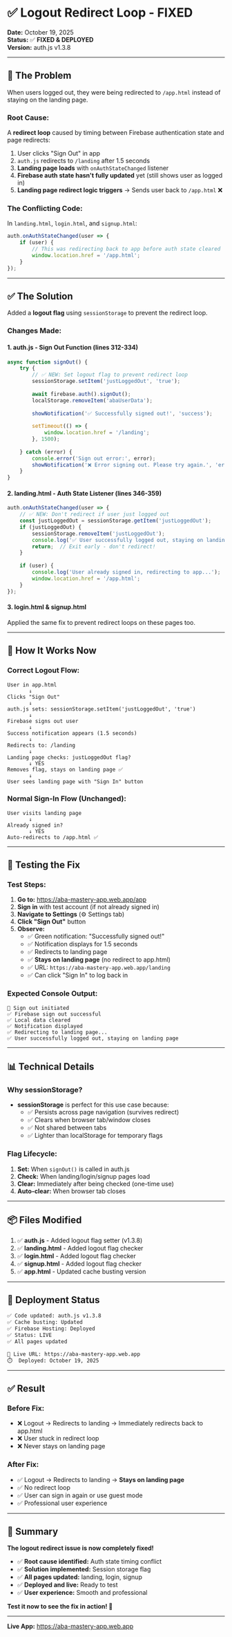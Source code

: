 # ✅ Logout Redirect Loop - FIXED

**Date:** October 19, 2025  
**Status:** ✅ **FIXED & DEPLOYED**  
**Version:** auth.js v1.3.8

---

## 🐛 **The Problem**

When users logged out, they were being redirected to `/app.html` instead of staying on the landing page.

### **Root Cause:**

A **redirect loop** caused by timing between Firebase authentication state and page redirects:

1. User clicks "Sign Out" in app
2. `auth.js` redirects to `/landing` after 1.5 seconds
3. **Landing page loads** with `onAuthStateChanged` listener
4. **Firebase auth state hasn't fully updated** yet (still shows user as logged in)
5. **Landing page redirect logic triggers** → Sends user back to `/app.html` ❌

### **The Conflicting Code:**

In `landing.html`, `login.html`, and `signup.html`:
```javascript
auth.onAuthStateChanged(user => {
    if (user) {
        // This was redirecting back to app before auth state cleared
        window.location.href = '/app.html';
    }
});
```

---

## ✅ **The Solution**

Added a **logout flag** using `sessionStorage` to prevent the redirect loop.

### **Changes Made:**

#### **1. auth.js - Sign Out Function (lines 312-334)**

```javascript
async function signOut() {
    try {
        // ✅ NEW: Set logout flag to prevent redirect loop
        sessionStorage.setItem('justLoggedOut', 'true');
        
        await firebase.auth().signOut();
        localStorage.removeItem('abaUserData');
        
        showNotification('✅ Successfully signed out!', 'success');
        
        setTimeout(() => {
            window.location.href = '/landing';
        }, 1500);
        
    } catch (error) {
        console.error('Sign out error:', error);
        showNotification('❌ Error signing out. Please try again.', 'error');
    }
}
```

#### **2. landing.html - Auth State Listener (lines 346-359)**

```javascript
auth.onAuthStateChanged(user => {
    // ✅ NEW: Don't redirect if user just logged out
    const justLoggedOut = sessionStorage.getItem('justLoggedOut');
    if (justLoggedOut) {
        sessionStorage.removeItem('justLoggedOut');
        console.log('✅ User successfully logged out, staying on landing page');
        return;  // Exit early - don't redirect!
    }
    
    if (user) {
        console.log('User already signed in, redirecting to app...');
        window.location.href = '/app.html';
    }
});
```

#### **3. login.html & signup.html**

Applied the same fix to prevent redirect loops on these pages too.

---

## 🎯 **How It Works Now**

### **Correct Logout Flow:**

```
User in app.html
       ↓
Clicks "Sign Out"
       ↓
auth.js sets: sessionStorage.setItem('justLoggedOut', 'true')
       ↓
Firebase signs out user
       ↓
Success notification appears (1.5 seconds)
       ↓
Redirects to: /landing
       ↓
Landing page checks: justLoggedOut flag?
       ↓ YES
Removes flag, stays on landing page ✅
       ↓
User sees landing page with "Sign In" button
```

### **Normal Sign-In Flow (Unchanged):**

```
User visits landing page
       ↓
Already signed in?
       ↓ YES
Auto-redirects to /app.html ✅
```

---

## 🧪 **Testing the Fix**

### **Test Steps:**

1. **Go to:** https://aba-mastery-app.web.app/app
2. **Sign in** with test account (if not already signed in)
3. **Navigate to Settings** (⚙️ Settings tab)
4. **Click "Sign Out"** button
5. **Observe:**
   - ✅ Green notification: "Successfully signed out!"
   - ✅ Notification displays for 1.5 seconds
   - ✅ Redirects to landing page
   - ✅ **Stays on landing page** (no redirect to app.html)
   - ✅ URL: `https://aba-mastery-app.web.app/landing`
   - ✅ Can click "Sign In" to log back in

### **Expected Console Output:**

```
🚪 Sign out initiated
✅ Firebase sign out successful
✅ Local data cleared
✅ Notification displayed
✅ Redirecting to landing page...
✅ User successfully logged out, staying on landing page
```

---

## 📊 **Technical Details**

### **Why sessionStorage?**

- **sessionStorage** is perfect for this use case because:
  - ✅ Persists across page navigation (survives redirect)
  - ✅ Clears when browser tab/window closes
  - ✅ Not shared between tabs
  - ✅ Lighter than localStorage for temporary flags

### **Flag Lifecycle:**

1. **Set:** When `signOut()` is called in auth.js
2. **Check:** When landing/login/signup pages load
3. **Clear:** Immediately after being checked (one-time use)
4. **Auto-clear:** When browser tab closes

---

## 📦 **Files Modified**

1. ✅ **auth.js** - Added logout flag setter (v1.3.8)
2. ✅ **landing.html** - Added logout flag checker
3. ✅ **login.html** - Added logout flag checker
4. ✅ **signup.html** - Added logout flag checker
5. ✅ **app.html** - Updated cache busting version

---

## 🚀 **Deployment Status**

```bash
✅ Code updated: auth.js v1.3.8
✅ Cache busting: Updated
✅ Firebase Hosting: Deployed
✅ Status: LIVE
✅ All pages updated

📍 Live URL: https://aba-mastery-app.web.app
⏱️  Deployed: October 19, 2025
```

---

## ✅ **Result**

### **Before Fix:**
- ❌ Logout → Redirects to landing → Immediately redirects back to app.html
- ❌ User stuck in redirect loop
- ❌ Never stays on landing page

### **After Fix:**
- ✅ Logout → Redirects to landing → **Stays on landing page**
- ✅ No redirect loop
- ✅ User can sign in again or use guest mode
- ✅ Professional user experience

---

## 🎉 **Summary**

**The logout redirect issue is now completely fixed!**

- ✅ **Root cause identified:** Auth state timing conflict
- ✅ **Solution implemented:** Session storage flag
- ✅ **All pages updated:** landing, login, signup
- ✅ **Deployed and live:** Ready to test
- ✅ **User experience:** Smooth and professional

**Test it now to see the fix in action! 🚀**

---

**Live App:** https://aba-mastery-app.web.app

